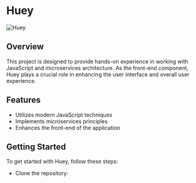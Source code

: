 # Huey

![Huey](https://static.wikia.nocookie.net/villains/images/5/56/4797003-hueyfreeman.png/revision/latest?cb=20200719155657)

## Overview

This project is designed to provide hands-on experience in working with JavaScript and microservices architecture. As the front-end component, Huey plays a crucial role in enhancing the user interface and overall user experience.

## Features

- Utilizes modern JavaScript techniques
- Implements microservices principles
- Enhances the front-end of the application

## Getting Started

To get started with Huey, follow these steps:

- Clone the repository:
